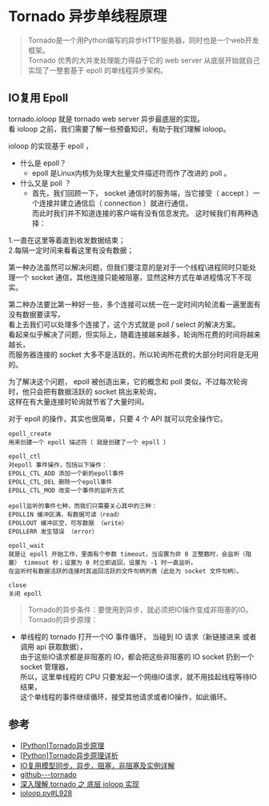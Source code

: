 # Tornado 异步单线程原理

>Tornado是一个用Python编写的异步HTTP服务器，同时也是一个web开发框架。  
Tornado 优秀的大并发处理能力得益于它的 web server 从底层开始就自己实现了一整套基于 epoll 的单线程异步架构。

## IO复用 Epoll
tornado.ioloop 就是 tornado web server 异步最底层的实现。  
看 ioloop 之前，我们需要了解一些预备知识，有助于我们理解 ioloop。

ioloop 的实现基于 epoll ，
- 什么是 epoll？ 
  - epoll 是Linux内核为处理大批量文件描述符而作了改进的 poll 。
- 什么又是 poll ？ 
  - 首先，我们回顾一下， socket 通信时的服务端，当它接受（ accept ）一个连接并建立通信后（ connection ）就进行通信，   
    而此时我们并不知道连接的客户端有没有信息发完。 这时候我们有两种选择：

1.一直在这里等着直到收发数据结束；  
2.每隔一定时间来看看这里有没有数据；

第一种办法虽然可以解决问题，但我们要注意的是对于一个线程\进程同时只能处理一个 socket 通信，其他连接只能被阻塞，显然这种方式在单进程情况下不现实。

第二种办法要比第一种好一些，多个连接可以统一在一定时间内轮流看一遍里面有没有数据要读写，  
看上去我们可以处理多个连接了，这个方式就是 poll / select 的解决方案。  
看起来似乎解决了问题，但实际上，随着连接越来越多，轮询所花费的时间将越来越长，  
而服务器连接的 socket 大多不是活跃的，所以轮询所花费的大部分时间将是无用的。

为了解决这个问题， epoll 被创造出来，它的概念和 poll 类似，不过每次轮询时，他只会把有数据活跃的 socket 挑出来轮询，  
这样在有大量连接时轮询就节省了大量时间。

对于 epoll 的操作，其实也很简单，只要 4 个 API 就可以完全操作它。
```
epoll_create
用来创建一个 epoll 描述符（ 就是创建了一个 epoll ）

epoll_ctl
对epoll 事件操作，包括以下操作：
EPOLL_CTL_ADD 添加一个新的epoll事件
EPOLL_CTL_DEL 删除一个epoll事件
EPOLL_CTL_MOD 改变一个事件的监听方式

epoll监听的事件七种，而我们只需要关心其中的三种：
EPOLLIN 缓冲区满，有数据可读（read）
EPOLLOUT 缓冲区空，可写数据 （write）
EPOLLERR 发生错误 （error）

epoll_wait
就是让 epoll 开始工作，里面有个参数 timeout，当设置为非 0 正整数时，会监听（阻塞） timeout 秒；设置为 0 时立即返回，设置为 -1 时一直监听。
在监听时有数据活跃的连接时其返回活跃的文件句柄列表（此处为 socket 文件句柄）。

close
关闭 epoll
```


>Tornado的异步条件：要使用到异步，就必须把IO操作变成非阻塞的IO。  
Tornado的异步原理： 
  - 单线程的 tornado 打开一个IO 事件循环， 当碰到 IO 请求（新链接进来 或者 调用 api 获取数据），  
    由于这些IO请求都是非阻塞的 IO，都会把这些非阻塞的 IO socket 扔到一个 socket 管理器，  
 所以，这里单线程的 CPU 只要发起一个网络IO请求，就不用挂起线程等待IO结果，  
 这个单线程的事件继续循环，接受其他请求或者IO操作，如此循环。

## 参考
- [[Python]Tornado异步原理](https://www.jianshu.com/p/de7f04e65618)
- [[Python]Tornado异步原理详析](https://blog.csdn.net/cn_wk/article/details/80219876)
- [IO复用模型同步，异步，阻塞，非阻塞及实例详解](https://www.jianshu.com/p/511b9cffbdac)
- [github---tornado](https://github.com/tornadoweb/tornado)
- [深入理解 tornado 之 底层 ioloop 实现](https://www.rapospectre.com/blog/34)
- [ioloop.py#L928](https://github.com/tornadoweb/tornado/blob/master/tornado/ioloop.py#L928)

